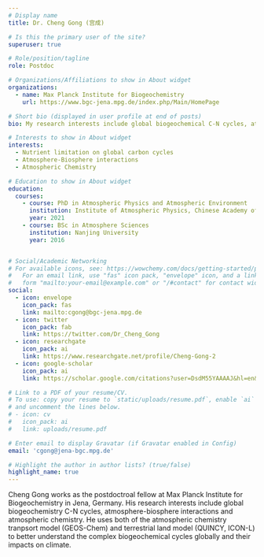 ```yaml
---
# Display name
title: Dr. Cheng Gong (宫成)

# Is this the primary user of the site?
superuser: true

# Role/position/tagline
role: Postdoc

# Organizations/Affiliations to show in About widget
organizations:
  - name: Max Planck Institute for Biogeochemistry
    url: https://www.bgc-jena.mpg.de/index.php/Main/HomePage

# Short bio (displayed in user profile at end of posts)
bio: My research interests include global biogeochemical C-N cycles, atmosphere-biosphere interactions and atmospheric chemistry.

# Interests to show in About widget
interests:
  - Nutrient limitation on global carbon cycles
  - Atmosphere-Biosphere interactions
  - Atmospheric Chemistry

# Education to show in About widget
education:
  courses:
    - course: PhD in Atmospheric Physics and Atmospheric Environment
      institution: Institute of Atmospheric Physics, Chinese Academy of Sciences
      year: 2021
    - course: BSc in Atmosphere Sciences
      institution: Nanjing University
      year: 2016


# Social/Academic Networking
# For available icons, see: https://wowchemy.com/docs/getting-started/page-builder/#icons
#   For an email link, use "fas" icon pack, "envelope" icon, and a link in the
#   form "mailto:your-email@example.com" or "/#contact" for contact widget.
social:
  - icon: envelope
    icon_pack: fas
    link: mailto:cgong@bgc-jena.mpg.de
  - icon: twitter
    icon_pack: fab
    link: https://twitter.com/Dr_Cheng_Gong
  - icon: researchgate
    icon_pack: ai
    link: https://www.researchgate.net/profile/Cheng-Gong-2    
  - icon: google-scholar
    icon_pack: ai
    link: https://scholar.google.com/citations?user=DsdM55YAAAAJ&hl=en&oi=sra

# Link to a PDF of your resume/CV.
# To use: copy your resume to `static/uploads/resume.pdf`, enable `ai` icons in `params.toml`,
# and uncomment the lines below.
# - icon: cv
#   icon_pack: ai
#   link: uploads/resume.pdf

# Enter email to display Gravatar (if Gravatar enabled in Config)
email: 'cgong@jena-bgc.mpg.de'

# Highlight the author in author lists? (true/false)
highlight_name: true
---
```


Cheng Gong works as the postdoctroal fellow at Max Planck Institute for Biogeochemistry in Jena, Germany. His research interests include global biogeochemistry C-N cycles, atmosphere-biosphere interactions and atmospheric chemistry. He uses both of the atmospheric chemistry tranpsort model (GEOS-Chem) and terrestrial land model (QUINCY, ICON-L) to better understand the complex biogeochemical cycles globally and their impacts on climate.

